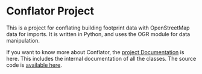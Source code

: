 # Conflator Project

This is a project for conflating building footprint data with
OpenStreetMap data for imports. It is written in Python, and uses the
OGR module for data manipulation. 

If you want to know more about Conflator, the [project
Documentation](https://robsavoye.github.io/conflator/index.html) is
here. This includes the internal documentation of all the classes. The
source code is [available here](https://github.com/robsavoye/conflator.git).

